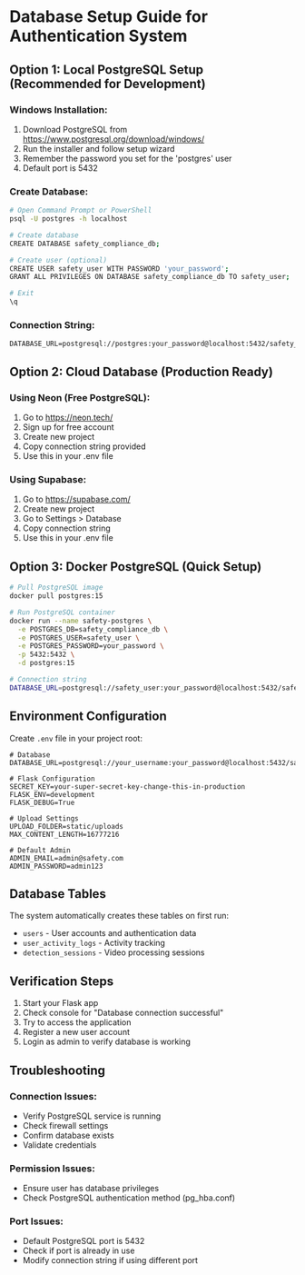 # Database Setup Guide for Authentication System

## Option 1: Local PostgreSQL Setup (Recommended for Development)

### Windows Installation:
1. Download PostgreSQL from https://www.postgresql.org/download/windows/
2. Run the installer and follow setup wizard
3. Remember the password you set for the 'postgres' user
4. Default port is 5432

### Create Database:
```bash
# Open Command Prompt or PowerShell
psql -U postgres -h localhost

# Create database
CREATE DATABASE safety_compliance_db;

# Create user (optional)
CREATE USER safety_user WITH PASSWORD 'your_password';
GRANT ALL PRIVILEGES ON DATABASE safety_compliance_db TO safety_user;

# Exit
\q
```

### Connection String:
```
DATABASE_URL=postgresql://postgres:your_password@localhost:5432/safety_compliance_db
```

## Option 2: Cloud Database (Production Ready)

### Using Neon (Free PostgreSQL):
1. Go to https://neon.tech/
2. Sign up for free account
3. Create new project
4. Copy connection string provided
5. Use this in your .env file

### Using Supabase:
1. Go to https://supabase.com/
2. Create new project
3. Go to Settings > Database
4. Copy connection string
5. Use this in your .env file

## Option 3: Docker PostgreSQL (Quick Setup)

```bash
# Pull PostgreSQL image
docker pull postgres:15

# Run PostgreSQL container
docker run --name safety-postgres \
  -e POSTGRES_DB=safety_compliance_db \
  -e POSTGRES_USER=safety_user \
  -e POSTGRES_PASSWORD=your_password \
  -p 5432:5432 \
  -d postgres:15

# Connection string
DATABASE_URL=postgresql://safety_user:your_password@localhost:5432/safety_compliance_db
```

## Environment Configuration

Create `.env` file in your project root:
```env
# Database
DATABASE_URL=postgresql://your_username:your_password@localhost:5432/safety_compliance_db

# Flask Configuration
SECRET_KEY=your-super-secret-key-change-this-in-production
FLASK_ENV=development
FLASK_DEBUG=True

# Upload Settings
UPLOAD_FOLDER=static/uploads
MAX_CONTENT_LENGTH=16777216

# Default Admin
ADMIN_EMAIL=admin@safety.com
ADMIN_PASSWORD=admin123
```

## Database Tables

The system automatically creates these tables on first run:
- `users` - User accounts and authentication data
- `user_activity_logs` - Activity tracking
- `detection_sessions` - Video processing sessions

## Verification Steps

1. Start your Flask app
2. Check console for "Database connection successful"
3. Try to access the application
4. Register a new user account
5. Login as admin to verify database is working

## Troubleshooting

### Connection Issues:
- Verify PostgreSQL service is running
- Check firewall settings
- Confirm database exists
- Validate credentials

### Permission Issues:
- Ensure user has database privileges
- Check PostgreSQL authentication method (pg_hba.conf)

### Port Issues:
- Default PostgreSQL port is 5432
- Check if port is already in use
- Modify connection string if using different port